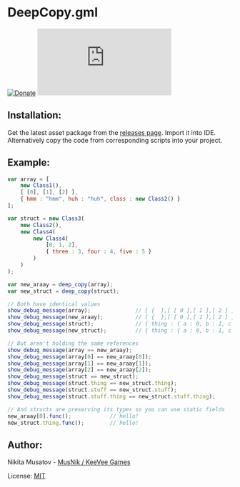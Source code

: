 # DeepCopy.gml

[![Donate](https://img.shields.io/badge/donate-%E2%9D%A4-blue.svg)](https://musnik.itch.io/donate-me) [![License](https://img.shields.io/github/license/KeeVeeGames/DeepCopy.gml)](#!)



## Installation:
Get the latest asset package from the [releases page](../../releases). Import it into IDE.   
Alternatively copy the code from corresponding scripts into your project.

## Example:
```js
var array = [
    new Class1(),
    [ [0], [1], [2] ],
    { hmm : "hmm", huh : "huh", class : new Class2() }
];

var struct = new Class3(
    new Class2(),
    new Class4(
        new Class4(
            [0, 1, 2],
            { three : 3, four : 4, five : 5 }
        )
    )
);

var new_araay = deep_copy(array);
var new_struct = deep_copy(struct);

// Both have identical values
show_debug_message(array);              // [ {  },[ [ 0 ],[ 1 ],[ 2 ] ],{ class : { a : 0, b : 1, c : 2 }, hmm : "hmm", huh : "huh" } ]
show_debug_message(new_araay);          // [ {  },[ [ 0 ],[ 1 ],[ 2 ] ],{ class : { a : 0, b : 1, c : 2 }, hmm : "hmm", huh : "huh" } ]
show_debug_message(struct);             // { thing : { a : 0, b : 1, c : 2 }, stuff : { thing : { thing : [ 0,1,2 ], stuff : { three : 3, four : 4, five : 5 } } } }
show_debug_message(new_struct);         // { thing : { a : 0, b : 1, c : 2 }, stuff : { thing : { thing : [ 0,1,2 ], stuff : { three : 3, four : 4, five : 5 } } } }

// But aren't holding the same references
show_debug_message(array == new_araay);                                     // false
show_debug_message(array[0] == new_araay[0]);                               // false
show_debug_message(array[1] == new_araay[1]);                               // false
show_debug_message(array[2] == new_araay[2]);                               // false
show_debug_message(struct == new_struct);                                   // false
show_debug_message(struct.thing == new_struct.thing);                       // false
show_debug_message(struct.stuff == new_struct.stuff);                       // false
show_debug_message(struct.stuff.thing == new_struct.stuff.thing);           // false

// And structs are preserving its types so you can use static fields
new_araay[0].func();            // hello!
new_struct.thing.func();        // hello!
```

## Author:
Nikita Musatov - [MusNik / KeeVee Games](https://twitter.com/keeveegames)

License: [MIT](https://en.wikipedia.org/wiki/MIT_License)
